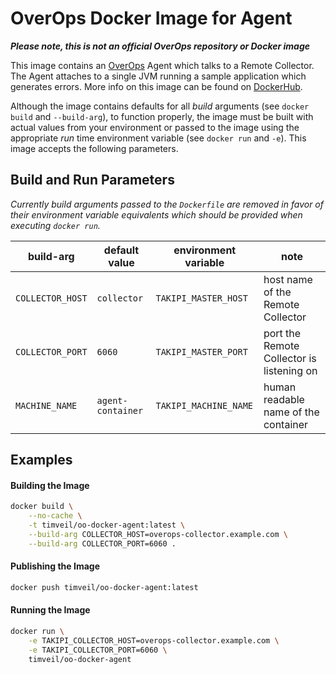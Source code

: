 # OverOps Docker Image for Agent

__*Please note, this is not an official OverOps repository or Docker image*__

This image contains an [OverOps](http://www.overops.com) Agent which talks to a Remote Collector.  The Agent attaches to a single JVM running a sample application which generates errors.  More info on this image can be found on [DockerHub](https://hub.docker.com/r/timveil/oo-docker-agent/).

Although the image contains defaults for all *build* arguments (see `docker build` and `--build-arg`), to function properly, the image must be built with actual values from your environment or passed to the image using the appropriate *run* time environment variable (see `docker run` and `-e`).  This image accepts the following parameters.

## Build and Run Parameters

*Currently build arguments passed to the `Dockerfile` are removed in favor of their environment variable equivalents which should be provided when executing `docker run`.*

| build-arg | default value | environment variable | note |
| --- | --- | --- | --- |
| `COLLECTOR_HOST` | `collector` | `TAKIPI_MASTER_HOST` | host name of the Remote Collector |
| `COLLECTOR_PORT` | `6060` | `TAKIPI_MASTER_PORT` | port the Remote Collector is listening on |
| `MACHINE_NAME` | `agent-container` | `TAKIPI_MACHINE_NAME` | human readable name of the container |


## Examples

#### Building the Image

```bash
docker build \
    --no-cache \
    -t timveil/oo-docker-agent:latest \
    --build-arg COLLECTOR_HOST=overops-collector.example.com \
    --build-arg COLLECTOR_PORT=6060 .
```

#### Publishing the Image

```bash
docker push timveil/oo-docker-agent:latest
```

#### Running the Image

```bash
docker run \
    -e TAKIPI_COLLECTOR_HOST=overops-collector.example.com \
    -e TAKIPI_COLLECTOR_PORT=6060 \
    timveil/oo-docker-agent
```
